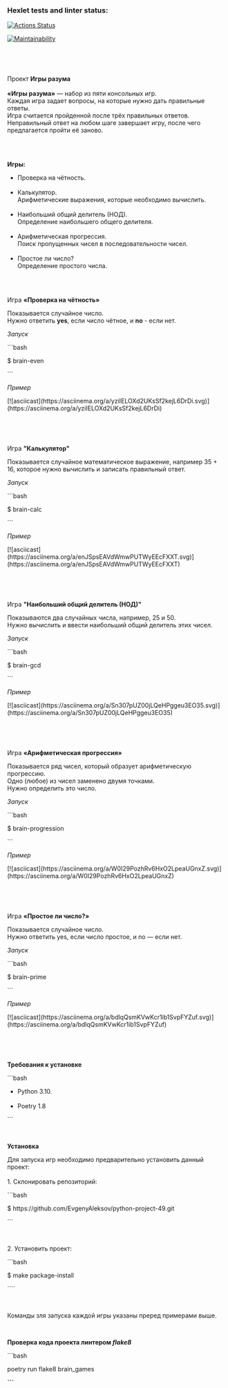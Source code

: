 ### Hexlet tests and linter status:
[![Actions Status](https://github.com/EvgenyAleksov/python-project-49/actions/workflows/hexlet-check.yml/badge.svg)](https://github.com/EvgenyAleksov/python-project-49/actions)


[![Maintainability](https://api.codeclimate.com/v1/badges/da1d813750c6909348f7/maintainability)](https://codeclimate.com/github/EvgenyAleksov/python-project-49/maintainability)


<p>&nbsp;</p>
<p>&nbsp;</p>
<p>Проект <strong>Игры разума</strong><br /><br /><strong>&laquo;Игры разума&raquo;</strong> &mdash; набор из пяти консольных игр.<br />Каждая игра задает вопросы, на которые нужно дать правильные ответы.<br />Игра считается пройденной после трёх правильных ответов.<br />Неправильный ответ на любом шаге завершает игру, после чего предлагается пройти её заново.<br /><br /></p>
<p>&nbsp;</p>
<p><strong>Игры:</strong></p>
<ul>
<li>Проверка на чётность.<br /><br /></li>
<li>Калькулятор.<br />Арифметические выражения, которые необходимо вычислить.<br /><br /></li>
<li>Наибольший общий делитель (НОД).<br />Определение наибольшего общего делителя.<br /><br /></li>
<li>Арифметическая прогрессия.<br />Поиск пропущенных чисел в последовательности чисел.<br /><br /></li>
<li>Простое ли число?<br />Определение простого числа.&nbsp;</li>
</ul>
<p>&nbsp;</p>
<p><br />Игра <strong>&laquo;Проверка на чётность&raquo;</strong></p>
<p>Показывается случайное число.<br />Нужно ответить <strong>yes</strong>, если число чётное, и <strong>no</strong>&nbsp;- если нет.</p>
<p><em>Запуск</em></p>
<p>```bash</p>
<p>$ brain-even</p>
<p>```</p>
<p><em>Пример</em></p>
<p>[![asciicast](https://asciinema.org/a/yziIELOXd2UKsSf2kejL6DrDi.svg)](https://asciinema.org/a/yziIELOXd2UKsSf2kejL6DrDi)</p>
<p>&nbsp;</p>
<p>&nbsp;</p>
<p>Игра <strong>"Калькулятор"</strong></p>
<p>Показывается случайное математическое выражение, например 35 + 16, которое нужно вычислить и записать правильный ответ.</p>
<p><em>Запуск</em></p>
<p>```bash</p>
<p>$ brain-calc</p>
<p>```</p>
<p><em>Пример</em></p>
<p>[![asciicast](https://asciinema.org/a/enJSpsEAVdWmwPUTWyEEcFXXT.svg)](https://asciinema.org/a/enJSpsEAVdWmwPUTWyEEcFXXT)</p>
<p>&nbsp;</p>
<p>&nbsp;</p>
<p>Игра <strong>"Наибольший общий делитель (НОД)"</strong></p>
<p>Показываются два случайных числа, например, 25 и 50.<br />Нужно вычислить и ввести наибольший общий делитель этих чисел.</p>
<p><em>Запуск</em></p>
<p>```bash</p>
<p>$ brain-gcd</p>
<p>```</p>
<p><em>Пример</em></p>
<p>[![asciicast](https://asciinema.org/a/Sn307pUZ00jLQeHPggeu3EO35.svg)](https://asciinema.org/a/Sn307pUZ00jLQeHPggeu3EO35)</p>
<p>&nbsp;</p>
<p>&nbsp;</p>
<p>Игра <strong>&laquo;Арифметическая прогрессия&raquo;</strong></p>
<p>Показывается ряд чисел, который образует арифметическую прогрессию.<br />Одно (любое) из чисел заменено двумя точками.<br />Нужно определить это число.</p>
<p><em>Запуск</em></p>
<p>```bash</p>
<p>$ brain-progression</p>
<p><em><strong></strong></em>```</p>
<p><em>Пример</em></p>
<p>[![asciicast](https://asciinema.org/a/W0I29PozhRv6HxO2LpeaUGnxZ.svg)](https://asciinema.org/a/W0I29PozhRv6HxO2LpeaUGnxZ)</p>
<p>&nbsp;</p>
<p>&nbsp;</p>
<p>Игра <strong>&laquo;Простое ли число?&raquo;</strong></p>
<p>Показывается случайное число.<br />Нужно ответить yes, если число простое, и no &mdash; если нет.</p>
<p><em>Запуск</em></p>
<p>```bash</p>
<p>$ brain-prime</p>
<p>```</p>
<p><em>Пример</em></p>
<p>[![asciicast](https://asciinema.org/a/bdlqQsmKVwKcr1ib1SvpFYZuf.svg)](https://asciinema.org/a/bdlqQsmKVwKcr1ib1SvpFYZuf)</p>
<p>&nbsp;</p>
<p>&nbsp;</p>
<p><strong>Требования к установке</strong></p>
<p>```bash</p>
<ul>
<li>Python 3.10.<br /><br /></li>
<li>Poetry 1.8</li>
</ul>
<p>```</p>
<p>&nbsp;</p>
<p><strong>Установка</strong></p>
<p>Для запуска игр необходимо предварительно установить данный проект:<br /><br />1. Склонировать репозиторий:</p>
<p>```bash</p>
<p>$ https://github.com/EvgenyAleksov/python-project-49.git</p>
<p>```</p>
<p>&nbsp;</p>
<p>2. Установить проект:</p>
<p>```bash</p>
<p>$ make package-install</p>
<p>````</p>
<p>&nbsp;</p>
<p>Команды зля запуска каждой игры указаны преред примерами выше.&nbsp;</p>
<p>&nbsp;</p>
<p><strong>Проверка кода проекта линтером&nbsp;<em>flake8</em><br /></strong></p>
<p>```bash</p>
<p>poetry run flake8 brain_games</p>
<p><strong>```</strong></p>
<p>&nbsp;</p>
